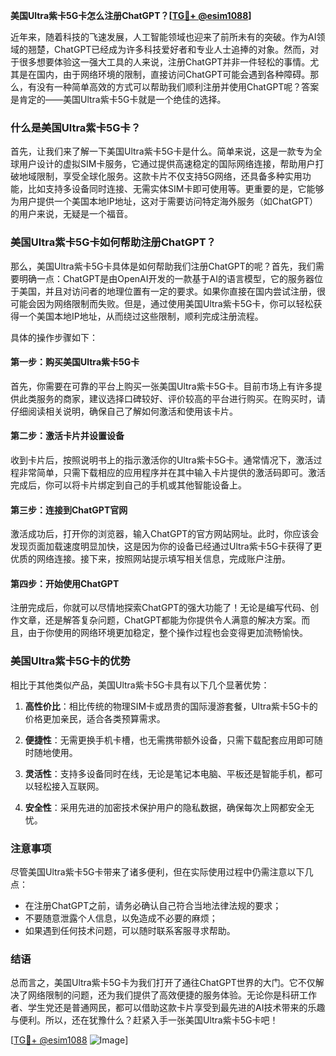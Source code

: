 **美国Ultra紫卡5G卡怎么注册ChatGPT？[[TG💪+ @esim1088](https://t.me/s/esim1088)]**

近年来，随着科技的飞速发展，人工智能领域也迎来了前所未有的突破。作为AI领域的翘楚，ChatGPT已经成为许多科技爱好者和专业人士追捧的对象。然而，对于很多想要体验这一强大工具的人来说，注册ChatGPT并非一件轻松的事情。尤其是在国内，由于网络环境的限制，直接访问ChatGPT可能会遇到各种障碍。那么，有没有一种简单高效的方式可以帮助我们顺利注册并使用ChatGPT呢？答案是肯定的——美国Ultra紫卡5G卡就是一个绝佳的选择。

### 什么是美国Ultra紫卡5G卡？

首先，让我们来了解一下美国Ultra紫卡5G卡是什么。简单来说，这是一款专为全球用户设计的虚拟SIM卡服务，它通过提供高速稳定的国际网络连接，帮助用户打破地域限制，享受全球化服务。这款卡片不仅支持5G网络，还具备多种实用功能，比如支持多设备同时连接、无需实体SIM卡即可使用等。更重要的是，它能够为用户提供一个美国本地IP地址，这对于需要访问特定海外服务（如ChatGPT）的用户来说，无疑是一个福音。

### 美国Ultra紫卡5G卡如何帮助注册ChatGPT？

那么，美国Ultra紫卡5G卡具体是如何帮助我们注册ChatGPT的呢？首先，我们需要明确一点：ChatGPT是由OpenAI开发的一款基于AI的语言模型，它的服务器位于美国，并且对访问者的地理位置有一定的要求。如果你直接在国内尝试注册，很可能会因为网络限制而失败。但是，通过使用美国Ultra紫卡5G卡，你可以轻松获得一个美国本地IP地址，从而绕过这些限制，顺利完成注册流程。

具体的操作步骤如下：

#### 第一步：购买美国Ultra紫卡5G卡

首先，你需要在可靠的平台上购买一张美国Ultra紫卡5G卡。目前市场上有许多提供此类服务的商家，建议选择口碑较好、评价较高的平台进行购买。在购买时，请仔细阅读相关说明，确保自己了解如何激活和使用该卡片。

#### 第二步：激活卡片并设置设备

收到卡片后，按照说明书上的指示激活你的Ultra紫卡5G卡。通常情况下，激活过程非常简单，只需下载相应的应用程序并在其中输入卡片提供的激活码即可。激活完成后，你可以将卡片绑定到自己的手机或其他智能设备上。

#### 第三步：连接到ChatGPT官网

激活成功后，打开你的浏览器，输入ChatGPT的官方网站网址。此时，你应该会发现页面加载速度明显加快，这是因为你的设备已经通过Ultra紫卡5G卡获得了更优质的网络连接。接下来，按照网站提示填写相关信息，完成账户注册。

#### 第四步：开始使用ChatGPT

注册完成后，你就可以尽情地探索ChatGPT的强大功能了！无论是编写代码、创作文章，还是解答复杂问题，ChatGPT都能为你提供令人满意的解决方案。而且，由于你使用的网络环境更加稳定，整个操作过程也会变得更加流畅愉快。

### 美国Ultra紫卡5G卡的优势

相比于其他类似产品，美国Ultra紫卡5G卡具有以下几个显著优势：

1. **高性价比**：相比传统的物理SIM卡或昂贵的国际漫游套餐，Ultra紫卡5G卡的价格更加亲民，适合各类预算需求。
   
2. **便捷性**：无需更换手机卡槽，也无需携带额外设备，只需下载配套应用即可随时随地使用。
   
3. **灵活性**：支持多设备同时在线，无论是笔记本电脑、平板还是智能手机，都可以轻松接入互联网。
   
4. **安全性**：采用先进的加密技术保护用户的隐私数据，确保每次上网都安全无忧。

### 注意事项

尽管美国Ultra紫卡5G卡带来了诸多便利，但在实际使用过程中仍需注意以下几点：

- 在注册ChatGPT之前，请务必确认自己符合当地法律法规的要求；
- 不要随意泄露个人信息，以免造成不必要的麻烦；
- 如果遇到任何技术问题，可以随时联系客服寻求帮助。

### 结语

总而言之，美国Ultra紫卡5G卡为我们打开了通往ChatGPT世界的大门。它不仅解决了网络限制的问题，还为我们提供了高效便捷的服务体验。无论你是科研工作者、学生党还是普通网民，都可以借助这款卡片享受到最先进的AI技术带来的乐趣与便利。所以，还在犹豫什么？赶紧入手一张美国Ultra紫卡5G卡吧！

[[TG💪+ @esim1088](https://t.me/s/esim1088) ![Image](https://i.postimg.cc/4NQfJmqS/Snipaste-2025-05-13-00-14-12.png)]